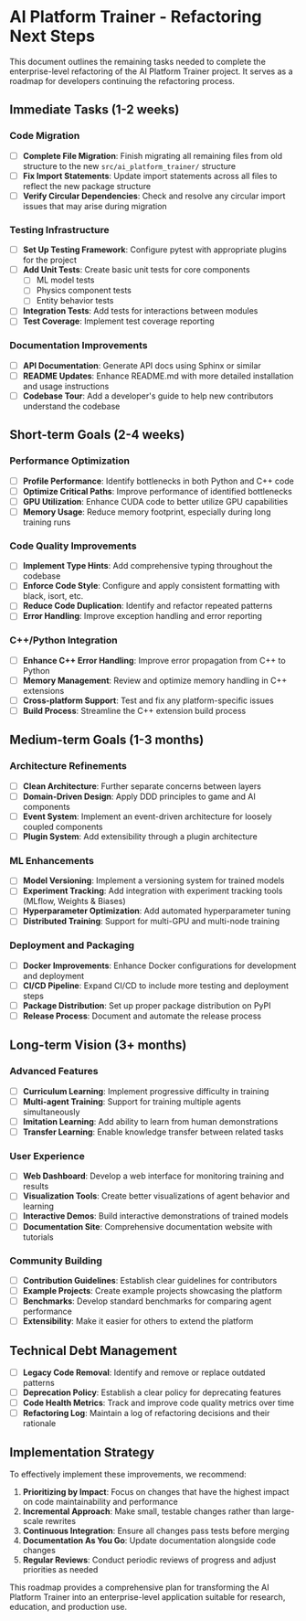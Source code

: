 # AI Platform Trainer - Refactoring Next Steps

This document outlines the remaining tasks needed to complete the enterprise-level refactoring of the AI Platform Trainer project. It serves as a roadmap for developers continuing the refactoring process.

## Immediate Tasks (1-2 weeks)

### Code Migration

- [ ] **Complete File Migration**: Finish migrating all remaining files from old structure to the new `src/ai_platform_trainer/` structure
- [ ] **Fix Import Statements**: Update import statements across all files to reflect the new package structure
- [ ] **Verify Circular Dependencies**: Check and resolve any circular import issues that may arise during migration

### Testing Infrastructure

- [ ] **Set Up Testing Framework**: Configure pytest with appropriate plugins for the project
- [ ] **Add Unit Tests**: Create basic unit tests for core components
  - [ ] ML model tests
  - [ ] Physics component tests
  - [ ] Entity behavior tests
- [ ] **Integration Tests**: Add tests for interactions between modules
- [ ] **Test Coverage**: Implement test coverage reporting

### Documentation Improvements

- [ ] **API Documentation**: Generate API docs using Sphinx or similar
- [ ] **README Updates**: Enhance README.md with more detailed installation and usage instructions
- [ ] **Codebase Tour**: Add a developer's guide to help new contributors understand the codebase

## Short-term Goals (2-4 weeks)

### Performance Optimization

- [ ] **Profile Performance**: Identify bottlenecks in both Python and C++ code
- [ ] **Optimize Critical Paths**: Improve performance of identified bottlenecks
- [ ] **GPU Utilization**: Enhance CUDA code to better utilize GPU capabilities
- [ ] **Memory Usage**: Reduce memory footprint, especially during long training runs

### Code Quality Improvements

- [ ] **Implement Type Hints**: Add comprehensive typing throughout the codebase
- [ ] **Enforce Code Style**: Configure and apply consistent formatting with black, isort, etc.
- [ ] **Reduce Code Duplication**: Identify and refactor repeated patterns
- [ ] **Error Handling**: Improve exception handling and error reporting

### C++/Python Integration

- [ ] **Enhance C++ Error Handling**: Improve error propagation from C++ to Python
- [ ] **Memory Management**: Review and optimize memory handling in C++ extensions
- [ ] **Cross-platform Support**: Test and fix any platform-specific issues
- [ ] **Build Process**: Streamline the C++ extension build process

## Medium-term Goals (1-3 months)

### Architecture Refinements

- [ ] **Clean Architecture**: Further separate concerns between layers
- [ ] **Domain-Driven Design**: Apply DDD principles to game and AI components
- [ ] **Event System**: Implement an event-driven architecture for loosely coupled components
- [ ] **Plugin System**: Add extensibility through a plugin architecture

### ML Enhancements

- [ ] **Model Versioning**: Implement a versioning system for trained models
- [ ] **Experiment Tracking**: Add integration with experiment tracking tools (MLflow, Weights & Biases)
- [ ] **Hyperparameter Optimization**: Add automated hyperparameter tuning
- [ ] **Distributed Training**: Support for multi-GPU and multi-node training

### Deployment and Packaging

- [ ] **Docker Improvements**: Enhance Docker configurations for development and deployment
- [ ] **CI/CD Pipeline**: Expand CI/CD to include more testing and deployment steps
- [ ] **Package Distribution**: Set up proper package distribution on PyPI
- [ ] **Release Process**: Document and automate the release process

## Long-term Vision (3+ months)

### Advanced Features

- [ ] **Curriculum Learning**: Implement progressive difficulty in training
- [ ] **Multi-agent Training**: Support for training multiple agents simultaneously
- [ ] **Imitation Learning**: Add ability to learn from human demonstrations
- [ ] **Transfer Learning**: Enable knowledge transfer between related tasks

### User Experience

- [ ] **Web Dashboard**: Develop a web interface for monitoring training and results
- [ ] **Visualization Tools**: Create better visualizations of agent behavior and learning
- [ ] **Interactive Demos**: Build interactive demonstrations of trained models
- [ ] **Documentation Site**: Comprehensive documentation website with tutorials

### Community Building

- [ ] **Contribution Guidelines**: Establish clear guidelines for contributors
- [ ] **Example Projects**: Create example projects showcasing the platform
- [ ] **Benchmarks**: Develop standard benchmarks for comparing agent performance
- [ ] **Extensibility**: Make it easier for others to extend the platform

## Technical Debt Management

- [ ] **Legacy Code Removal**: Identify and remove or replace outdated patterns
- [ ] **Deprecation Policy**: Establish a clear policy for deprecating features
- [ ] **Code Health Metrics**: Track and improve code quality metrics over time
- [ ] **Refactoring Log**: Maintain a log of refactoring decisions and their rationale

## Implementation Strategy

To effectively implement these improvements, we recommend:

1. **Prioritizing by Impact**: Focus on changes that have the highest impact on code maintainability and performance
2. **Incremental Approach**: Make small, testable changes rather than large-scale rewrites
3. **Continuous Integration**: Ensure all changes pass tests before merging
4. **Documentation As You Go**: Update documentation alongside code changes
5. **Regular Reviews**: Conduct periodic reviews of progress and adjust priorities as needed

This roadmap provides a comprehensive plan for transforming the AI Platform Trainer into an enterprise-level application suitable for research, education, and production use.
